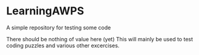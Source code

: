 # LearningAWPS
A simple repository for testing some code

There should be nothing of value here (yet)
This will mainly be used to test coding puzzles and various other excercises.
